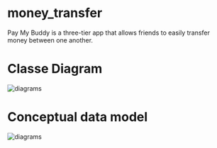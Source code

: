 # money_transfer

Pay My Buddy is a three-tier app that allows friends to easily transfer money between one another.
# Classe Diagram

![diagrams](https://github.com/bamamoudou/moneyTransferOCMB/tree/master/diagrams/classDiagram.PNG)

# Conceptual data model

![diagrams](https://github.com/bamamoudou/moneyTransferOCMB/tree/master/diagrams/CMD.mwb)

